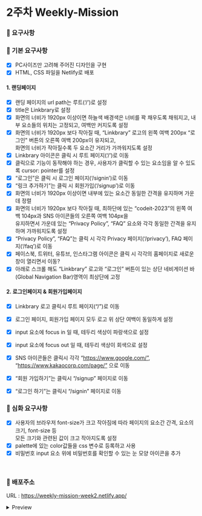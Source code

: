 # 2주차 Weekly-Mission

### 📌 요구사항
### 🔎 기본 요구사항
- [x] PC사이즈만 고려해 주어진 디자인을 구현
- [x] HTML, CSS 파일을 Netlify로 배포

#### 1. 랜딩페이지
- [x] 랜딩 페이지의 url path는 루트(‘/’)로 설정 <br />
- [x] title은 Linkbrary로 설정 <br />
- [x] 화면의 너비가 1920px 이상이면 하늘색 배경색은 너비를 꽉 채우도록 채워지고, 내부 요소들의 위치는 고정되고, 여백만 커지도록 설정 <br />
- [x] 화면의 너비가 1920px 보다 작아질 때, “Linkbrary” 로고의 왼쪽 여백 200px “로그인" 버튼의 오른쪽 여백 200px이 유지되고, <br />
  화면의 너비가 작아질수록 두 요소간 거리가 가까워지도록 설정 <br />
- [x] Linkbrary 아이콘은 클릭 시 루트 페이지(‘/’)로 이동 <br />
- [x] 클릭으로 기능이 동작해야 하는 경우, 사용자가 클릭할 수 있는 요소임을 알 수 있도록 cursor: pointer를 설정 <br />
- [x] “로그인”은 클릭 시 로그인 페이지(‘/signin’)로 이동 <br />
- [x] “링크 추가하기”는 클릭 시 회원가입(‘/signup’)로 이동 <br />
- [x] 화면의 너비가 1920px 이상이면 내부에 있는 요소간 동일한 간격을 유지하며 가운데 정렬 <br />
- [x] 화면의 너비가 1920px 보다 작아질 때, 최하단에 있는 “codeit-2023”의 왼쪽 여백 104px과 SNS 아이콘들의 오른쪽 여백 104px을 <br />
  유지하면서 가운데 있는 “Privacy Policy”, “FAQ” 요소와 각각 동일한 간격을 유지하며 가까워지도록 설정 <br />
- [x] “Privacy Policy”, “FAQ”는 클릭 시 각각 Privacy 페이지(‘/privacy’), FAQ 페이지(‘/faq’)로 이동 <br />
- [x] 페이스북, 트위터, 유튜브, 인스타그램 아이콘은 클릭 시 각각의 홈페이지로 새로운 창이 열리면서 이동? <br />
- [x] 아래로 스크롤 해도 “Linkbrary” 로고와 “로그인” 버튼이 있는 상단 네비게이션 바(Global Navigation Bar)영역이 최상단에 고정 <br />

#### 2. 로그인페이지 & 회원가입페이지
- [x] Linkbrary 로고 클릭시 루트 페이지(“/”)로 이동 <br />
- [x] 로그인 페이지, 회원가입 페이지 모두 로고 위 상단 여백이 동일하게 설정 <br />
- [x] input 요소에 focus in 일 때, 테두리 색상이 파랑색으로 설정 <br />
- [x] input 요소에 focus out 일 때, 테두리 색상이 회색으로 설정 <br />
- [x] SNS 아이콘들은 클릭시 각각 “https://www.google.com/”, “https://www.kakaocorp.com/page/” 으로 이동 <br />
- [x] “회원 가입하기”는 클릭시 “/signup” 페이지로 이동 <br />
- [x] “로그인 하기”는 클릭시 “/signin” 페이지로 이동 <br />


### 🔎 심화 요구사항
- [x] 사용자의 브라우저 font-size가 크고 작아짐에 따라 페이지의 요소간 간격, 요소의 크기, font-size 등 <br />
  모든 크기와 관련된 값이 크고 작아지도록 설정 <br />
- [x] palette에 있는 color값들을 css 변수로 등록하고 사용 <br />
- [x] 비밀번호 input 요소 위에 비밀번호를 확인할 수 있는 눈 모양 아이콘을 추가 <br />

<br />

### 📌 배포주소
URL : https://weekly-mission-week2.netlify.app/ 
<br />
<details>
  <summary>Preview</summary>
  
  <br />
  
  https://github.com/MinCheolS/4-Weekly-Mission/assets/97032929/fbe0ba15-49ed-460e-a538-6d31aa004cad
  
</details>
